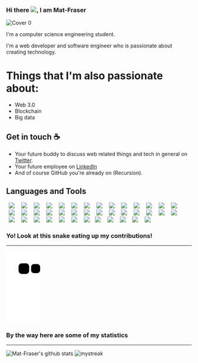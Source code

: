 ### Hi there <img src="https://raw.githubusercontent.com/MartinHeinz/MartinHeinz/master/wave.gif" width="30px">, I am Mat-Fraser


![Cover 0](https://user-images.githubusercontent.com/86045021/188324363-c50c5ff1-41e7-4cc4-811d-a4d0235a2f46.png)

I'm a computer science engineering student. 

I'm a web developer and software engineer who is passionate about creating technology.

# Things that I'm also passionate about:
- Web 3.0
- Blockchain
- Big data

## Get in touch :coffee:

- Your future buddy to discuss web related things and tech in general on [Twitter](https://twitter.com/).
- Your future employee on [LinkedIn](https://www.linkedin.com/in/)
- And of course GitHub you're already on (Recursion).

## Languages and Tools 

<img height=80 src="https://cdn.jsdelivr.net/gh/devicons/devicon/icons/atom/atom-original.svg" hspace="7" /> <img height=80 src="https://cdn.jsdelivr.net/gh/devicons/devicon/icons/babel/babel-original.svg"  hspace="7"  /> <img height=80 src="https://cdn.jsdelivr.net/gh/devicons/devicon/icons/bootstrap/bootstrap-original-wordmark.svg" hspace="7"  /> <img height=80 src="https://cdn.jsdelivr.net/gh/devicons/devicon/icons/c/c-original.svg" hspace="7"  /> <img height=80 src="https://cdn.jsdelivr.net/gh/devicons/devicon/icons/canva/canva-original.svg" hspace="7"  /> <img height=80 src="https://cdn.jsdelivr.net/gh/devicons/devicon/icons/codepen/codepen-plain.svg" hspace="7"  /> <img height=80 src="https://cdn.jsdelivr.net/gh/devicons/devicon/icons/cplusplus/cplusplus-original.svg" hspace="7"  />  <img height=80 src="https://cdn.jsdelivr.net/gh/devicons/devicon/icons/python/python-original-wordmark.svg" hspace="7"  />  <img height=80 src="https://cdn.jsdelivr.net/gh/devicons/devicon/icons/html5/html5-original-wordmark.svg" hspace="7"  /> <img height=80 src="https://cdn.jsdelivr.net/gh/devicons/devicon/icons/css3/css3-original-wordmark.svg" hspace="7"  />  <img height=80 src="https://cdn.jsdelivr.net/gh/devicons/devicon/icons/javascript/javascript-original.svg" hspace="7"  /> <img height=80 src="https://cdn.jsdelivr.net/gh/devicons/devicon/icons/react/react-original.svg" hspace="7"  /> <img height=80 src="https://cdn.jsdelivr.net/gh/devicons/devicon/icons/tailwindcss/tailwindcss-original-wordmark.svg" hspace="7"  /> <img height=80 src="https://cdn.jsdelivr.net/gh/devicons/devicon/icons/typescript/typescript-original.svg" hspace="7"  /> <img height=80 src="https://cdn.jsdelivr.net/gh/devicons/devicon/icons/vscode/vscode-original.svg" hspace="7"  /> <img height=80 src="https://cdn.jsdelivr.net/gh/devicons/devicon/icons/docker/docker-original-wordmark.svg" hspace="7"  /> <img height=80 src="https://cdn.jsdelivr.net/gh/devicons/devicon/icons/digitalocean/digitalocean-original-wordmark.svg" hspace="7"  /> <img height=80 src="https://cdn.jsdelivr.net/gh/devicons/devicon/icons/eslint/eslint-original.svg" hspace="7"  /> <img height=80 src="https://cdn.jsdelivr.net/gh/devicons/devicon/icons/express/express-original-wordmark.svg" hspace="7"  /> <img height=80 src="https://cdn.jsdelivr.net/gh/devicons/devicon/icons/firebase/firebase-plain-wordmark.svg" hspace="7"  /> <img height=80 src="https://cdn.jsdelivr.net/gh/devicons/devicon/icons/gatsby/gatsby-plain.svg" hspace="7"  /> <img height=80 src="https://cdn.jsdelivr.net/gh/devicons/devicon/icons/git/git-original-wordmark.svg" hspace="7"  /> <img height=80 src="https://cdn.jsdelivr.net/gh/devicons/devicon/icons/github/github-original-wordmark.svg" hspace="7"  /> <img height=80 src="https://cdn.jsdelivr.net/gh/devicons/devicon/icons/graphql/graphql-plain.svg" hspace="7"  /> <img height=80 src="https://cdn.jsdelivr.net/gh/devicons/devicon/icons/graphql/graphql-plain.svg" hspace="7"  />  <img height=80 src="https://cdn.jsdelivr.net/gh/devicons/devicon/icons/materialui/materialui-original.svg" hspace="7"  /> <img height=80 src="https://cdn.jsdelivr.net/gh/devicons/devicon/icons/mongodb/mongodb-original-wordmark.svg" hspace="7"  /> <img height=80 src="https://cdn.jsdelivr.net/gh/devicons/devicon/icons/mysql/mysql-original-wordmark.svg" hspace="7"  /> <img height=80 src="https://cdn.jsdelivr.net/gh/devicons/devicon/icons/nextjs/nextjs-original-wordmark.svg" hspace="7"  /> <img height=80 src="https://cdn.jsdelivr.net/gh/devicons/devicon/icons/nodejs/nodejs-original-wordmark.svg" hspace="7"  /> <img height=80 src="https://cdn.jsdelivr.net/gh/devicons/devicon/icons/npm/npm-original-wordmark.svg" hspace="7"  /> <img height=80 src="https://cdn.jsdelivr.net/gh/devicons/devicon/icons/yarn/yarn-original.svg" hspace="7"  /> <img height=80 src="https://cdn.jsdelivr.net/gh/devicons/devicon/icons/numpy/numpy-original.svg" hspace="7"  /> <img height=80 src="https://cdn.jsdelivr.net/gh/devicons/devicon/icons/postgresql/postgresql-original-wordmark.svg" hspace="7"  /> <img height=80 src="https://cdn.jsdelivr.net/gh/devicons/devicon/icons/jetbrains/jetbrains-original.svg" hspace="7"  /><img height=80 src="https://cdn.jsdelivr.net/gh/devicons/devicon/icons/redis/redis-original.svg" hspace="7"  /> <img height=80 src="https://cdn.jsdelivr.net/gh/devicons/devicon/icons/sass/sass-original.svg" hspace="7"  /> <img height=80 src="https://cdn.jsdelivr.net/gh/devicons/devicon/icons/tensorflow/tensorflow-original.svg" hspace="7"  /> <img height=80 src="https://cdn.jsdelivr.net/gh/devicons/devicon/icons/webpack/webpack-original.svg" hspace="7"  /> <img height=80 src="https://cdn.jsdelivr.net/gh/devicons/devicon/icons/wordpress/wordpress-plain.svg" hspace="7"  />


### Yo! Look at this snake eating up my contributions! 
<hr>

![snake gif](https://github.com/Mat-Fraser/Mat-Fraser/blob/output/github-contribution-grid-snake.svg)

### By the way here are some of my statistics
<hr>

![Mat-Fraser's github stats](https://github-readme-stats.vercel.app/api?username=Mat-Fraser&show_icons=true&theme=tokyonight)
<img src="https://github-readme-streak-stats.herokuapp.com/?user=Mat-Fraser&theme=tokyonight" alt="mystreak" width=50%/>





